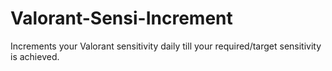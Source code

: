 # Valorant-Sensi-Increment
Increments your Valorant sensitivity daily till your required/target sensitivity is achieved.
